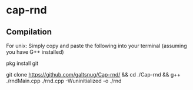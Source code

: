 # cap-rnd
## Compilation
For unix: Simply copy and paste the following into your terminal (assuming you have G++ installed)

pkg install git

git clone https://github.com/galtsnug/Cap-rnd/ && cd ./Cap-rnd && g++ ./rndMain.cpp ./rnd.cpp -Wuninitialized -o ./rnd

